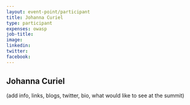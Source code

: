 ```yaml
---
layout: event-point/participant
title: Johanna Curiel
type: participant
expenses: owasp
job-title:
image: 
linkedin:
twitter:
facebook:
---
```


## Johanna Curiel

(add info, links, blogs, twitter, bio, what would like to see at the summit)